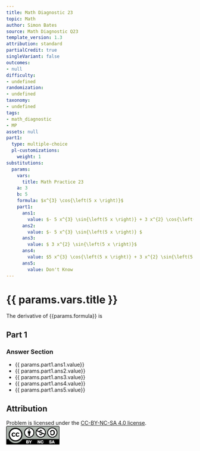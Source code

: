 ```yaml
---
title: Math Diagnostic 23
topic: Math
author: Simon Bates
source: Math Diagnostic Q23
template_version: 1.3
attribution: standard
partialCredit: true
singleVariant: false
outcomes:
- null
difficulty:
- undefined
randomization:
- undefined
taxonomy:
- undefined
tags:
- math_diagnostic
- MP
assets: null
part1:
  type: multiple-choice
  pl-customizations:
    weight: 1
substitutions:
  params:
    vars:
      title: Math Practice 23
    a: 3
    b: 5
    formula: $x^{3} \cos{\left(5 x \right)}$
    part1:
      ans1:
        value: $- 5 x^{3} \sin{\left(5 x \right)} + 3 x^{2} \cos{\left(5 x \right)}$
      ans2:
        value: $- 5 x^{3} \sin{\left(5 x \right)} $
      ans3:
        value: $ 3 x^{2} \sin{\left(5 x \right)}$
      ans4:
        value: $5 x^{3} \cos{\left(5 x \right)} + 3 x^{2} \sin{\left(5 x \right)}$
      ans5:
        value: Don't Know
---
```

# {{ params.vars.title }}
The derivative of {{params.formula}} is

## Part 1

### Answer Section

- {{ params.part1.ans1.value}}
- {{ params.part1.ans2.value}}
- {{ params.part1.ans3.value}}
- {{ params.part1.ans4.value}}
- {{ params.part1.ans5.value}}

## Attribution

Problem is licensed under the [CC-BY-NC-SA 4.0 license](https://creativecommons.org/licenses/by-nc-sa/4.0/).<br> ![The Creative Commons 4.0 license requiring attribution-BY, non-commercial-NC, and share-alike-SA license.](https://raw.githubusercontent.com/firasm/bits/master/by-nc-sa.png)